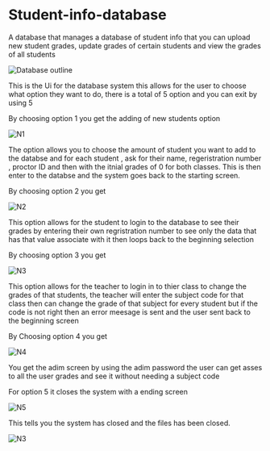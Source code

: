 # Student-info-database
A database that manages a database of student info that you can upload new student grades, update grades of certain students and view the grades of all students


![Database outline](https://github.com/wweng2/Student-info-database/assets/99202437/1b18fbf4-3d15-49ab-ad20-9c24c2da01f5)

This is the Ui for the database system this allows for the user to choose what option they want to do, there is a total of 5 option and you can exit by using 5

By choosing option 1 you get the adding of new students option 

![N1](https://github.com/wweng2/Student-info-database/assets/99202437/b773f993-28e8-45fc-8e3e-960da548db39)

The option allows you to choose the amount of student you want to add to the databse and for each student , ask for their name, regeristration number , proctor ID and then with the itnial grades of 0 for both classes. This is then enter to the databse and the system goes back to the starting screen.

By choosing option 2 you get 

![N2](https://github.com/wweng2/Student-info-database/assets/99202437/c83e48d8-9b7f-4280-ba98-15da68f92c7d)

This option allows for the student to login to the database to see their grades by entering their own regristration number to see only the data that has that value associate with it then loops back to the beginning selection

By choosing option 3 you get 

![N3](https://github.com/wweng2/Student-info-database/assets/99202437/dcc83213-0d16-4179-8b84-1247f6c623cc)

This option allows for the teacher to login in to thier class to change the grades of that students, the teacher will enter the subject code for that class then can change the grade of that subject for every student but if the code is not right then an error meesage is sent and the user sent back to the beginning screen

By Choosing option 4 you get 

![N4](https://github.com/wweng2/Student-info-database/assets/99202437/199a0e63-58b1-499a-bb2f-7844f7937784)

You get the adim screen by using the adim password the user can get asses to all the user grades and see it without needing a subject code

For option 5 it closes the system with a ending screen

![N5](https://github.com/wweng2/Student-info-database/assets/99202437/094e2967-b16e-48b0-a479-bd43458bbc6a)

This tells you the system has closed and the files has been closed.








![N3](https://github.com/wweng2/Student-info-database/assets/99202437/e752de72-5e63-4d33-adce-9608ffcf78e7)




